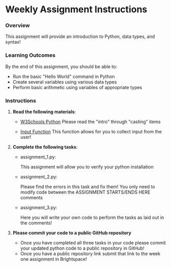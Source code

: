 # Weekly Assignment Instructions


### Overview
This assignment will provide an introduction to Python, data types, and syntax!

### Learning Outcomes
By the end of this assignment, you should be able to:
- Run the basic "Hello World" command in Python
- Create several variables using various data types
- Perform basic arithmetic using variables of appropriate types

### Instructions
1. **Read the following materials**:

   - [W3Schools Python](https://www.w3schools.com/python/default.asp) 
   Please read the "intro" through "casting" items

   - [Input Function](https://www.w3schools.com/python/ref_func_input.asp)
   This function allows for you to collect input from the user!

2. **Complete the following tasks**:
   - assignment_1.py:
     
       This assignment will allow you to verify your python installation 
   - assignment_2.py:
     
       Please find the errors in this task and fix them!  You only need to modify code between the ASSIGNMENT STARTS/ENDS HERE comments
   - assignment_3.py:
     
       Here you will write your own code to perform the tasks as laid out in the comments!
   
4. **Please commit your code to a public GitHub repository**
    - Once you have completed all three tasks in your code please commit your updated python code to a public repository in GitHub!
    - Once you have a public repository link submit that link to the week one assignment in Brightspace!

